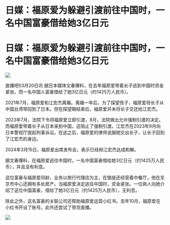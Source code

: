 # 日媒：福原爱为躲避引渡前往中国时，一名中国富豪借给她3亿日元

# 日媒：福原爱为躲避引渡前往中国时，一名中国富豪借给她3亿日元

![](https://inews.gtimg.com/om_bt/OYSUA4JlRPH4UfH2a8NEdORFjLas_ahm1MIOPc_Q9AbGYAA/1000)

直播吧03月20日讯 据日本媒体文春爆料，在去年福原爱带着长子逃到中国时资金紧张，而一名中国人富豪借给了她3亿日元（约1425万人民币）。

2021年7月，福原爱和江宏杰离婚。离婚一年后，为了探望孩子，福原爱将长子从中国台湾带回到了日本。但在探望期结束后，福原爱并未将长子交还给江宏杰。

2023年7月，法院下令将福原爱立即引渡，8月，法院做出允许强制引渡的决定。而福原爱带着长子从日本来到中国，这阻止了强制引渡。江宏杰在2023年9月向日本警视厅提起刑事诉讼。在这之后，福原爱的律师说服她交出长子，让长子回到了江宏杰的身边。

2024年3月15日，福原爱出席发布会，表示已经和江宏杰达成和解。

据文春爆料，在福原爱逃往中国时，一名中国富豪借给她3亿日元（约1425万人民币），并且没有利息。

这位富豪与福原爱同龄，业务以旅行代理店为主，在银座还经营着中餐厅。他在东京市中心还拥有多处房产。当福原爱决定逃往中国时，资金紧张。一位熟人向她介绍了这位中国富豪，借给了她3亿日元（约1425万人民币），无利息。

除此之外，这名富豪的关联公司还帮助福原爱运营小红书。去年10月，福原爱在小红书开设了账号。此外还尝试了带货直播。

![](https://inews.gtimg.com/om_bt/ORV6LLNKQw7ebBfLvCMuRpqGQsM0rgG3LjuQgH4bLF0JoAA/1000)

